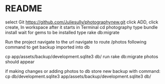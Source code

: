 # README

select Git https://github.com/Juliesully/photographynew.git
click ADD, click create,
In workspace after it starts in Terminal cd photography
type bundle install wait for gems to be installed
type rake db:migrate

Run the project navigate to the url navigate to route /photos
following command to get backup imported into db

cp app/assets/backup/development.sqlite3 db/
run rake db:migrate 
photos should appear

if making changes or adding photos to db store new backup with command:
cp db/development.sqlite3 app/assets/backup/development.sqlite3 db/

